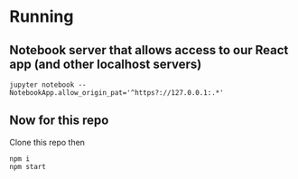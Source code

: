 # Running

## Notebook server that allows access to our React app (and other localhost servers)

```
jupyter notebook --NotebookApp.allow_origin_pat='^https?://127.0.0.1:.*'
```

## Now for this repo

Clone this repo then

```
npm i
npm start
```


